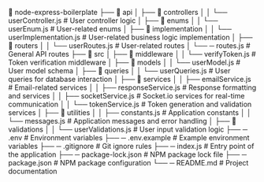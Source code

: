 📁 node-express-boilerplate
├── 📁 api
│ ├── 📁 controllers
│ │ └── userController.js # User controller logic
│ ├── 📁 enums
│ │ └── userEnum.js # User-related enums
│ ├── 📁 implementation
│ │ └── userImplementation.js # User-related business logic implementation
│ ├── 📁 routers
│ │ └── userRoutes.js # User-related routes
│ └── ─ routes.js # General API routes
├── 📁 src
│ ├── 📁 middleware
│ │ └── verifyToken.js # Token verification middleware
│ ├── 📁 models
│ │ └── userModel.js # User model schema
│ ├── 📁 queries
│ │ └── userQueries.js # User queries for database interaction
│ ├── 📁 services
│ │ ├── emailService.js # Email-related services
│ │ ├── responseService.js # Response formatting and services
│ │ ├── socketService.js # Socket.io services for real-time communication
│ │ └── tokenService.js # Token generation and validation services
│ ├── 📁 utilities
│ │ ├── constants.js # Application constants
│ │ └── messages.js # Application messages and error handling
│ ├── 📁 validations
│ │ └── userValidations.js # User input validation logic
├── ─ .env # Environment variables
├── ─ .env.example # Example environment variables
├── ─ .gitignore # Git ignore rules
├── ─ index.js # Entry point of the application
├── ─ package-lock.json # NPM package lock file
├── ─ package.json # NPM package configuration
└── ─ README.md # Project documentation
